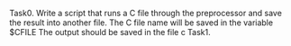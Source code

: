 Task0. Write a script that runs a C file through the preprocessor and save the result into another file. The C file name will be saved in the variable $CFILE    The output should be saved in the file c
Task1. 
